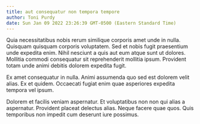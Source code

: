 ```yaml
---
title: aut consequatur non tempora tempore
author: Toni Purdy
date: Sun Jan 09 2022 23:26:39 GMT-0500 (Eastern Standard Time)
---
```

Quia necessitatibus nobis rerum similique corporis amet unde in nulla. Quisquam quisquam corporis voluptatem. Sed et nobis fugit praesentium unde expedita enim. Nihil nesciunt a quis aut eum atque sunt ut dolores. Mollitia commodi consequatur sit reprehenderit mollitia ipsum. Provident totam unde animi debitis dolorem expedita fugit.

 Ex amet consequatur in nulla. Animi assumenda quo sed est dolorem velit alias. Ex et quidem. Occaecati fugiat enim quae asperiores expedita tempora vel ipsum.

 Dolorem et facilis veniam aspernatur. Et voluptatibus non non qui alias a aspernatur. Provident placeat delectus alias. Neque facere quae quos. Quis temporibus non impedit cum deserunt iure possimus.